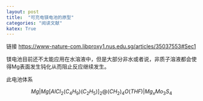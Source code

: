 ```yaml
---
layout: post
title:  "可充电镁电池的原型"
categories: "阅读文献"
katex: True
---
```


链接
https://www-nature-com.libproxy1.nus.edu.sg/articles/35037553#Sec1



镁电池目前还不太能应用在水溶液中，但是大部分非水或者说，非质子溶液都会使得Mg表面发生钝化从而阻止反应继续发生。

此电池体系

$$ Mg | Mg[AlCl_2(C_4H_9)(C_2H_5)]_2 @ (CH_2)_4O (THF) | Mg_xMo_3S_4 $$
